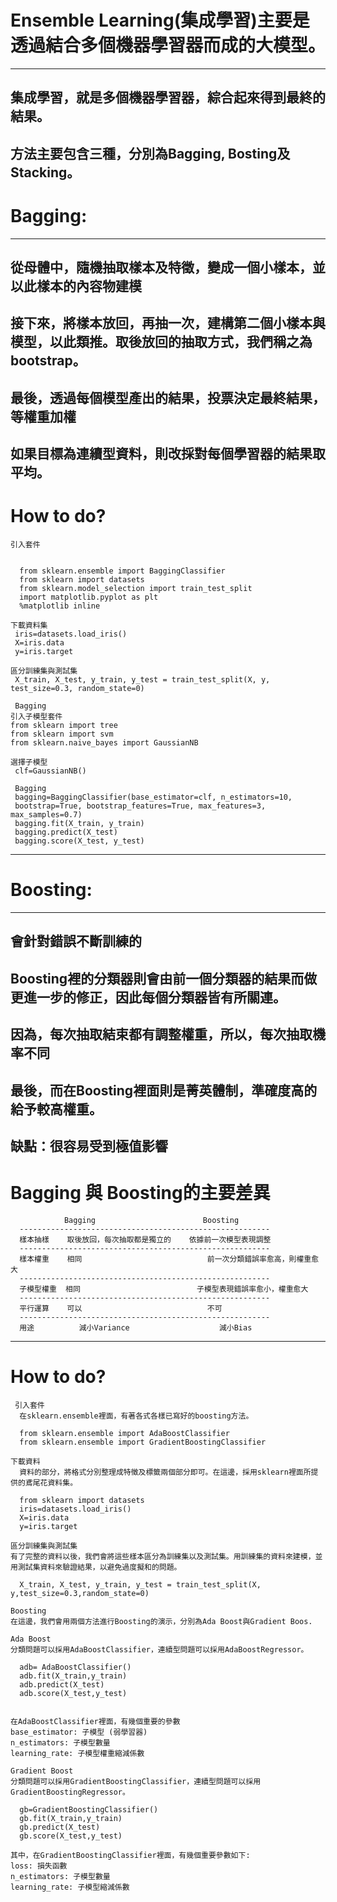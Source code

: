 # Ensemble Learning(集成學習)主要是透過結合多個機器學習器而成的大模型。
---------------------------------------------------------------------
  集成學習，就是多個機器學習器，綜合起來得到最終的結果。
  ----------------------------------------------------------------------------
  方法主要包含三種，分別為Bagging, Bosting及Stacking。
  ------------------------------------------------------------------------
  # Bagging:
  ---------------------------
  從母體中，隨機抽取樣本及特徵，變成一個小樣本，並以此樣本的內容物建模
 ----------------------
  接下來，將樣本放回，再抽一次，建構第二個小樣本與模型，以此類推。取後放回的抽取方式，我們稱之為bootstrap。
  -----------------------
  最後，透過每個模型產出的結果，投票決定最終結果，等權重加權
  -----------------------
  如果目標為連續型資料，則改採對每個學習器的結果取平均。
------------------------------------------
 #  How to do?
    引入套件
  
  
      from sklearn.ensemble import BaggingClassifier
      from sklearn import datasets
      from sklearn.model_selection import train_test_split
      import matplotlib.pyplot as plt
      %matplotlib inline

    下載資料集
     iris=datasets.load_iris()
     X=iris.data
     y=iris.target

    區分訓練集與測試集
     X_train, X_test, y_train, y_test = train_test_split(X, y, test_size=0.3, random_state=0)
     
     Bagging
    引入子模型套件
    from sklearn import tree
    from sklearn import svm
    from sklearn.naive_bayes import GaussianNB

    選擇子模型
     clf=GaussianNB()

     Bagging
     bagging=BaggingClassifier(base_estimator=clf, n_estimators=10,
     bootstrap=True, bootstrap_features=True, max_features=3, max_samples=0.7)
     bagging.fit(X_train, y_train)
     bagging.predict(X_test)
     bagging.score(X_test, y_test)



 ------------------------------------------------------------------------
  # Boosting:
  ------------------------------
  會針對錯誤不斷訓練的
  ---------------------------
  Boosting裡的分類器則會由前一個分類器的結果而做更進一步的修正，因此每個分類器皆有所關連。 
  ---------------------
  因為，每次抽取結束都有調整權重，所以，每次抽取機率不同
  -----------------------
  最後，而在Boosting裡面則是菁英體制，準確度高的給予較高權重。
  -----------------------
  缺點：很容易受到極值影響
  -----------------------
   #  Bagging 與 Boosting的主要差異
                Bagging	                       Boosting
      --------------------------------------------------------
      樣本抽樣    取後放回，每次抽取都是獨立的    依據前一次模型表現調整
      --------------------------------------------------------
      樣本權重    相同	                        前一次分類錯誤率愈高，則權重愈大
      --------------------------------------------------------
      子模型權重  相同	                         子模型表現錯誤率愈小，權重愈大
      --------------------------------------------------------
      平行運算    可以	                        不可
      --------------------------------------------------------
      用途	      減小Variance	                減小Bias
--------------------------------------------------------------
 #  How to do?
     引入套件
      在sklearn.ensemble裡面，有著各式各樣已寫好的boosting方法。

      from sklearn.ensemble import AdaBoostClassifier
      from sklearn.ensemble import GradientBoostingClassifier

    下載資料
      資料的部分，將格式分別整理成特徵及標籤兩個部分即可。在這邊，採用sklearn裡面所提供的鳶尾花資料集。

      from sklearn import datasets
      iris=datasets.load_iris()
      X=iris.data
      y=iris.target

    區分訓練集與測試集
    有了完整的資料以後，我們會將這些樣本區分為訓練集以及測試集。用訓練集的資料來建模，並用測試集資料來驗證結果，以避免過度擬和的問題。

      X_train, X_test, y_train, y_test = train_test_split(X, y,test_size=0.3,random_state=0)

    Boosting
    在這邊，我們會用兩個方法進行Boosting的演示，分別為Ada Boost與Gradient Boos.

    Ada Boost
    分類問題可以採用AdaBoostClassifier，連續型問題可以採用AdaBoostRegressor。

      adb= AdaBoostClassifier()
      adb.fit(X_train,y_train)
      adb.predict(X_test)
      adb.score(X_test,y_test)


    在AdaBoostClassifier裡面，有幾個重要的參數
    base_estimator: 子模型 (弱學習器)
    n_estimators: 子模型數量
    learning_rate: 子模型權重縮減係數

    Gradient Boost
    分類問題可以採用GradientBoostingClassifier，連續型問題可以採用GradientBoostingRegressor。

      gb=GradientBoostingClassifier()
      gb.fit(X_train,y_train)
      gb.predict(X_test)
      gb.score(X_test,y_test)

    其中，在GradientBoostingClassifier裡面，有幾個重要參數如下:
    loss: 損失函數
    n_estimators: 子模型數量
    learning_rate: 子模型縮減係數

